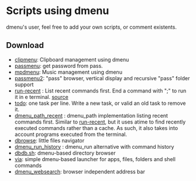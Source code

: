 Scripts using dmenu
=====

dmenu's user, feel free to add your own scripts, or comment existents.

Download
--------

* [clipmenu](https://github.com/cdown/clipmenu): Clipboard management using dmenu
* [passmenu](http://git.zx2c4.com/password-store/tree/contrib/dmenu): get password from pass.
* [mpdmenu](https://github.com/cdown/mpdmenu): Music management using dmenu
* [passmenu2](passmenu2): "pass" browser, vertical display and recursive "pass" folder support
* [run-recent](run-recent) : List recent commands first. End a command
  with ";" to run it in e terminal.
  [source](https://bbs.archlinux.org/viewtopic.php?id=56646&p=12)
* [todo](todo): one task per line. Write a new task, or valid an old
  task to remove it.
* [dmenu_path_recent](https://github.com/ema/dotfiles/blob/master/bin/dmenu_path)
  : dmenu_path implementation listing recent commands first. Similar to
  [run-recent](run-recent), but it uses atime to find recently executed commands
  rather than a cache. As such, it also takes into account programs executed from
  the terminal.
* [dbrowse](https://github.com/clamiax/scripts/blob/master/src/dbrowse):
  little files navigator
* [dmenu_run_history](//tools.suckless.org/dmenu/scripts/dmenu_run_with_command_history) :
  dmenu_run alternative with command history
* [dbdb.sh](dbdb.sh): dmenu-based directory browser
* [via](https://github.com/xalexalex/via): simple dmenu-based launcher for apps, files, folders and shell commands
* [dmenu_websearch](http://efe.kim/files/scripts/dmenu_websearch): browser independent address bar
